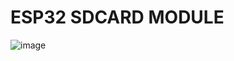 # ESP32 SDCARD MODULE

![image](https://github.com/user-attachments/assets/c4d503fc-fee2-4887-a8c4-351141af7dd3)
